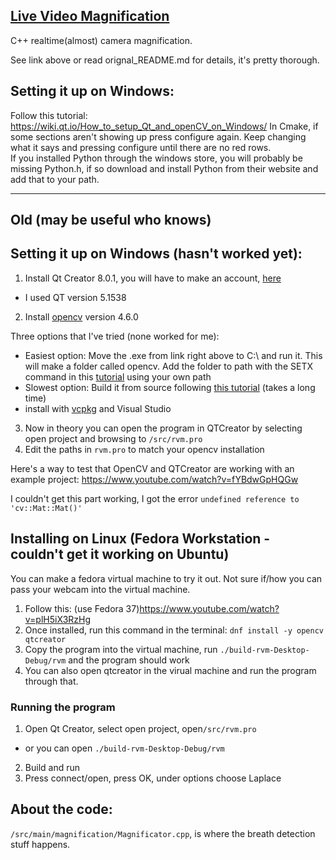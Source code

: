 ## [Live Video Magnification](https://github.com/tschnz/Live-Video-Magnification)

C++ realtime(almost) camera magnification.

See link above or read orignal_README.md for details, it's pretty thorough.

## Setting it up on Windows:
Follow this tutorial: https://wiki.qt.io/How_to_setup_Qt_and_openCV_on_Windows/
In Cmake, if some sections aren't showing up press configure again. Keep changing what it says and pressing configure until there are no red rows.  
If you installed Python through the windows store, you will probably be missing Python.h, if so download and install Python from their website and add that to your path.


-----------------------
## Old (may be useful who knows)
## Setting it up on Windows (hasn't worked yet):
1. Install Qt Creator 8.0.1, you will have to make an account, [here](https://download.qt.io/official_releases/qtcreator/8.0/8.0.1/) 
- I used QT version 5.1538
2. Install [opencv](https://opencv.org/releases/) version 4.6.0

Three options that I've tried (none worked for me):
- Easiest option: Move the .exe from link right above to C:\ and run it. This will make a folder called opencv. Add the folder to path with the SETX command in this [tutorial](https://docs.opencv.org/4.x/d3/d52/tutorial_windows_install.html#tutorial_windows_install_path) using your own path
- Slowest option: Build it from source following [this tutorial](https://www.youtube.com/watch?v=_fqpYLM6SCw) (takes a long time)
- install with [vcpkg](https://vcpkg.io/en/getting-started.html) and Visual Studio
3. Now in theory you can open the program in QTCreator by selecting open project and browsing to `/src/rvm.pro`
4. Edit the paths in `rvm.pro` to match your opencv installation

Here's a way to test that OpenCV and QTCreator are working with an example project: https://www.youtube.com/watch?v=fYBdwGpHQGw 

I couldn't get this part working, I got the error `undefined reference to 'cv::Mat::Mat()'`

## Installing on Linux (Fedora Workstation - couldn't get it working on Ubuntu)
You can make a fedora virtual machine to try it out. Not sure if/how you can pass your webcam into the virtual machine.
1. Follow this: (use Fedora 37)https://www.youtube.com/watch?v=plH5iX3RzHg 
2. Once installed, run this command in the terminal: `dnf install -y opencv qtcreator`
3. Copy the program into the virtual machine, run `./build-rvm-Desktop-Debug/rvm` and the program should work
4. You can also open qtcreator in the virual machine and run the program through that.

### Running the program
1. Open Qt Creator, select open project, open`/src/rvm.pro`
- or you can open `./build-rvm-Desktop-Debug/rvm`
2. Build and run
3. Press connect/open, press OK, under options choose Laplace

## About the code:
`/src/main/magnification/Magnificator.cpp`, is where the breath detection stuff happens. 
